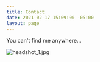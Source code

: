 ```yaml
---
title: Contact
date: 2021-02-17 15:09:00 -05:00
layout: page
---
```


You can't find me anywhere...

![headshot_1.jpg](/uploads/headshot_1.jpg)
